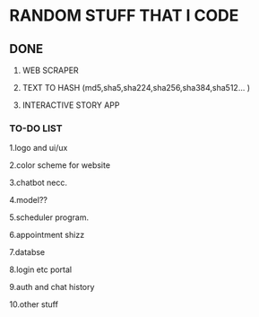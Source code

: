 # RANDOM STUFF THAT I CODE

## DONE

1. WEB SCRAPER

2. TEXT TO HASH (md5,sha5,sha224,sha256,sha384,sha512... )

3. INTERACTIVE STORY APP


### TO-DO LIST
1.logo and ui/ux

2.color scheme for website

3.chatbot necc.

4.model??

5.scheduler program.

6.appointment shizz

7.databse

8.login etc portal 

9.auth and chat  history

10.other stuff

